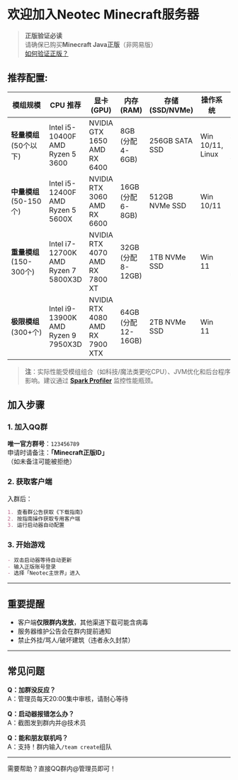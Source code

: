 # 欢迎加入Neotec Minecraft服务器

> **正版验证必读**  
> 请确保已购买**Minecraft Java正版**（非网易版）  
> [如何验证正版？](https://help.minecraft.net/hc/zh-cn)

## 推荐配置:

| 模组规模 | CPU 推荐 | 显卡 (GPU) | 内存 (RAM) | 存储 (SSD/NVMe) | 操作系统 | 备注 |
|----------|----------|------------|------------|----------------|----------|------|
| **轻量模组**<br>(50个以下) | Intel i5-10400F<br>AMD Ryzen 5 3600 | NVIDIA GTX 1650<br>AMD RX 6400 | 8GB (分配4-6GB) | 256GB SATA SSD | Win 10/11, Linux | 适用小型整合包（如FTB Academy） |
| **中量模组**<br>(50-150个) | Intel i5-12400F<br>AMD Ryzen 5 5600X | NVIDIA RTX 3060<br>AMD RX 6600 | 16GB (分配6-8GB) | 512GB NVMe SSD | Win 10/11 | 需JVM参数优化（如Aikar's Flags） |
| **重量模组**<br>(150-300个) | Intel i7-12700K<br>AMD Ryzen 7 5800X3D | NVIDIA RTX 4070<br>AMD RX 7800 XT | 32GB (分配8-12GB) | 1TB NVMe SSD | Win 11 | 大型整合包（如GTNH、ATM9）必备 |
| **极限模组**<br>(300+个) | Intel i9-13900K<br>AMD Ryzen 9 7950X3D | NVIDIA RTX 4080<br>AMD RX 7900 XTX | 64GB (分配12-16GB) | 2TB NVMe SSD | Win 11 | 需搭配Rubidium+Canary优化套件 |

> **注**：实际性能受模组组合（如科技/魔法类更吃CPU）、JVM优化和后台程序影响。建议通过 **[Spark Profiler](https://spark.lucko.me/)** 监控性能瓶颈。

## 加入步骤

### 1. 加入QQ群
**唯一官方群号**：`123456789`  
申请时请备注：**「Minecraft正版ID」**  
（如未备注可能被拒绝）

### 2. 获取客户端
入群后：
```markdown
1. 查看群公告获取《下载指南》
2. 按指南操作获取专用客户端
3. 运行启动器自动配置
```

### 3. 开始游戏
```markdown
- 双击启动器等待自动更新
- 输入正版账号登录
- 选择「Neotec主世界」进入
```

---

## 重要提醒
- 客户端**仅限群内发放**，其他渠道下载可能含病毒
- 服务器维护公告会在群内提前通知
- 禁止外挂/骂人/破坏建筑（违者永久封禁）

---

## 常见问题
**Q：加群没反应？**  
A：管理员每天20:00集中审核，请耐心等待

**Q：启动器报错怎么办？**  
A：截图发到群内并@技术员

**Q：能和朋友联机吗？**  
A：支持！群内输入`/team create`组队

---

需要帮助？直接QQ群内@管理员即可！
```